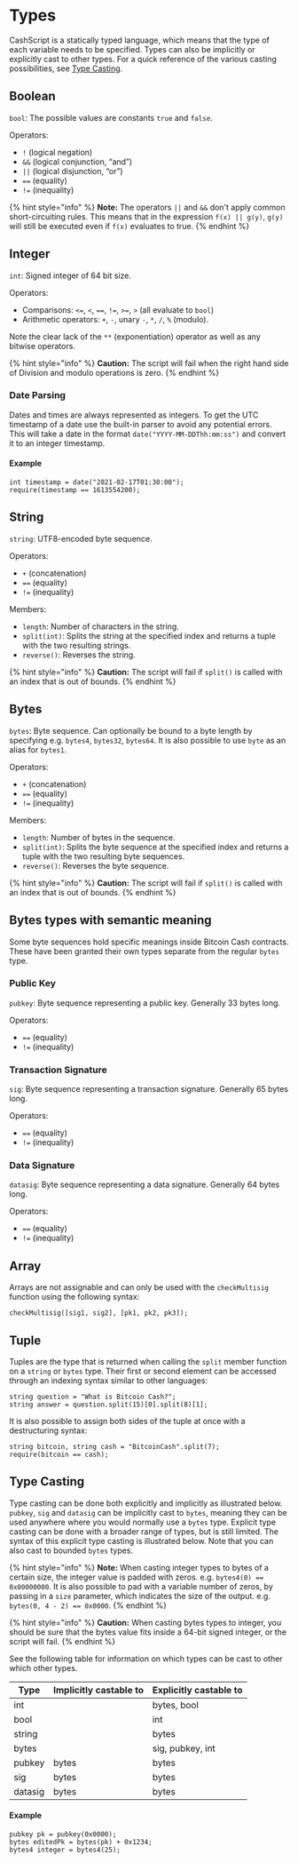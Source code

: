 # Types

CashScript is a statically typed language, which means that the type of each variable needs to be specified. Types can also be implicitly or explicitly cast to other types. For a quick reference of the various casting possibilities, see [Type Casting](types.md#type-casting).

## Boolean <a href="#boolean" id="boolean"></a>

`bool`: The possible values are constants `true` and `false`.

Operators:

* `!` (logical negation)
* `&&` (logical conjunction, “and”)
* `||` (logical disjunction, “or”)
* `==` (equality)
* `!=` (inequality)

{% hint style="info" %}
**Note:** The operators `||` and `&&` don't apply common short-circuiting rules. This means that in the expression `f(x) || g(y)`, `g(y)` will still be executed even if `f(x)` evaluates to true.
{% endhint %}

## Integer <a href="#integer" id="integer"></a>

`int`: Signed integer of 64 bit size.

Operators:

* Comparisons: `<=`, `<`, `==`, `!=`, `>=`, `>` (all evaluate to `bool`)
* Arithmetic operators: `+`, `-`, unary `-`, `*`, `/`, `%` (modulo).

Note the clear lack of the `**` (exponentiation) operator as well as any bitwise operators.

{% hint style="info" %}
**Caution:** The script will fail when the right hand side of Division and modulo operations is zero.
{% endhint %}

### Date Parsing <a href="#date-parsing" id="date-parsing"></a>

Dates and times are always represented as integers. To get the UTC timestamp of a date use the built-in parser to avoid any potential errors. This will take a date in the format `date("YYYY-MM-DDThh:mm:ss")` and convert it to an integer timestamp.

#### **Example**

```solidity
int timestamp = date("2021-02-17T01:30:00");
require(timestamp == 1613554200);
```

## String <a href="#string" id="string"></a>

`string`: UTF8-encoded byte sequence.

Operators:

* `+` (concatenation)
* `==` (equality)
* `!=` (inequality)

Members:

* `length`: Number of characters in the string.
* `split(int)`: Splits the string at the specified index and returns a tuple with the two resulting strings.
* `reverse()`: Reverses the string.

{% hint style="info" %}
**Caution:** The script will fail if `split()` is called with an index that is out of bounds.&#x20;
{% endhint %}

## Bytes <a href="#bytes" id="bytes"></a>

`bytes`: Byte sequence. Can optionally be bound to a byte length by specifying e.g. `bytes4`, `bytes32`, `bytes64`. It is also possible to use `byte` as an alias for `bytes1`.

Operators:

* `+` (concatenation)
* `==` (equality)
* `!=` (inequality)

Members:

* `length`: Number of bytes in the sequence.
* `split(int)`: Splits the byte sequence at the specified index and returns a tuple with the two resulting byte sequences.
* `reverse()`: Reverses the byte sequence.

{% hint style="info" %}
**Caution:** The script will fail if `split()` is called with an index that is out of bounds.&#x20;
{% endhint %}

## Bytes types with semantic meaning <a href="#bytes-types-with-semantic-meaning" id="bytes-types-with-semantic-meaning"></a>

Some byte sequences hold specific meanings inside Bitcoin Cash contracts. These have been granted their own types separate from the regular `bytes` type.

### Public Key <a href="#public-key" id="public-key"></a>

`pubkey`: Byte sequence representing a public key. Generally 33 bytes long.

Operators:

* `==` (equality)
* `!=` (inequality)

### Transaction Signature <a href="#transaction-signature" id="transaction-signature"></a>

`sig`: Byte sequence representing a transaction signature. Generally 65 bytes long.

Operators:

* `==` (equality)
* `!=` (inequality)

### Data Signature <a href="#data-signature" id="data-signature"></a>

`datasig`: Byte sequence representing a data signature. Generally 64 bytes long.

Operators:

* `==` (equality)
* `!=` (inequality)

## Array <a href="#array" id="array"></a>

Arrays are not assignable and can only be used with the `checkMultisig` function using the following syntax:

```solidity
checkMultisig([sig1, sig2], [pk1, pk2, pk3]);
```

## Tuple <a href="#tuple" id="tuple"></a>

Tuples are the type that is returned when calling the `split` member function on a `string` or `bytes` type. Their first or second element can be accessed through an indexing syntax similar to other languages:

```solidity
string question = "What is Bitcoin Cash?";
string answer = question.split(15)[0].split(8)[1];
```

It is also possible to assign both sides of the tuple at once with a destructuring syntax:

```solidity
string bitcoin, string cash = "BitcoinCash".split(7);
require(bitcoin == cash);
```

## Type Casting <a href="#type-casting" id="type-casting"></a>

Type casting can be done both explicitly and implicitly as illustrated below. `pubkey`, `sig` and `datasig` can be implicitly cast to `bytes`, meaning they can be used anywhere where you would normally use a `bytes` type. Explicit type casting can be done with a broader range of types, but is still limited. The syntax of this explicit type casting is illustrated below. Note that you can also cast to bounded `bytes` types.

{% hint style="info" %}
**Note:** When casting integer types to bytes of a certain size, the integer value is padded with zeros. e.g. `bytes4(0) == 0x00000000`. It is also possible to pad with a variable number of zeros, by passing in a `size` parameter, which indicates the size of the output. e.g. `bytes(0, 4 - 2) == 0x0000`.
{% endhint %}

{% hint style="info" %}
**Caution:** When casting bytes types to integer, you should be sure that the bytes value fits inside a 64-bit signed integer, or the script will fail.
{% endhint %}

See the following table for information on which types can be cast to other which other types.

| Type    | Implicitly castable to | Explicitly castable to |
| ------- | ---------------------- | ---------------------- |
| int     |                        | bytes, bool            |
| bool    |                        | int                    |
| string  |                        | bytes                  |
| bytes   |                        | sig, pubkey, int       |
| pubkey  | bytes                  | bytes                  |
| sig     | bytes                  | bytes                  |
| datasig | bytes                  | bytes                  |

#### **Example**

```solidity
pubkey pk = pubkey(0x0000);
bytes editedPk = bytes(pk) + 0x1234;
bytes4 integer = bytes4(25);
```
